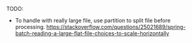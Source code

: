 TODO:
+ To handle with really large file, use partition to split file before processing.
https://stackoverflow.com/questions/25021689/spring-batch-reading-a-large-flat-file-choices-to-scale-horizontally